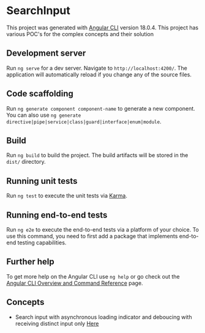 # SearchInput

This project was generated with [Angular CLI](https://github.com/angular/angular-cli) version 18.0.4.
This project has various POC's for the complex concepts and their solution

## Development server

Run `ng serve` for a dev server. Navigate to `http://localhost:4200/`. The application will automatically reload if you change any of the source files.

## Code scaffolding

Run `ng generate component component-name` to generate a new component. You can also use `ng generate directive|pipe|service|class|guard|interface|enum|module`.

## Build

Run `ng build` to build the project. The build artifacts will be stored in the `dist/` directory.

## Running unit tests

Run `ng test` to execute the unit tests via [Karma](https://karma-runner.github.io).

## Running end-to-end tests

Run `ng e2e` to execute the end-to-end tests via a platform of your choice. To use this command, you need to first add a package that implements end-to-end testing capabilities.

## Further help

To get more help on the Angular CLI use `ng help` or go check out the [Angular CLI Overview and Command Reference](https://angular.dev/tools/cli) page.

## Concepts

- Search input with asynchronous loading indicator and deboucing with receiving distinct input only [Here](https://github.com/MandaliyaPruthvi/frontend-projects/tree/master/angular/concepts/src/app/screens/search-screen)

